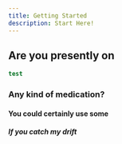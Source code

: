 ```yaml
---
title: Getting Started
description: Start Here! 
---
```


## Are you presently on

```s
test 
```

### Any kind of medication?

#### You could certainly use some 

##### If you catch my drift